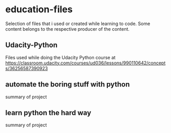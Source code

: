 # education-files
Selection of files that i used or created while learning to code. Some content belongs to the respective producer of the content.

## Udacity-Python
Files used while doing the Udacity Python course at https://classroom.udacity.com/courses/ud036/lessons/990110642/concepts/36256587390923

## automate the boring stuff with python
summary of project

## learn python the hard way
summary of project
